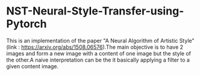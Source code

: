 # NST-Neural-Style-Transfer-using-Pytorch
This is an implementation of the paper "A Neural Algorithm of Artistic Style" (link : https://arxiv.org/abs/1508.06576).The main objective is to have 2 images and form a new image with a content of one image but the style of the other.A naive interpretation can be the it basically applying a filter to a given content image.
